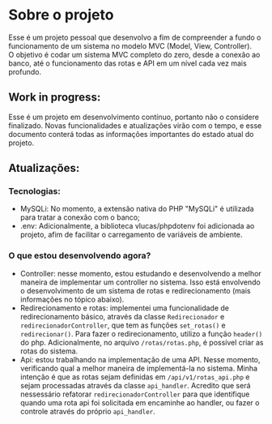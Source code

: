 # Sobre o projeto  
Esse é um projeto pessoal que desenvolvo a fim de compreender a fundo o funcionamento de um sistema no modelo MVC (Model, View, Controller).  
O objetivo é codar um sistema MVC completo do zero, desde a conexão ao banco, até o funcionamento das rotas e API em um nível cada vez mais profundo.

## Work in progress:  
Esse é um projeto em desenvolvimento contínuo, portanto não o considere finalizado. Novas funcionalidades e atualizações virão com o tempo, e esse documento conterá todas as informações importantes do estado atual do projeto.

## Atualizações:  
### Tecnologias:  
- MySQLi: No momento, a extensão nativa do PHP "MySQLi" é utilizada para tratar a conexão com o banco;
- .env: Adicionalmente, a biblioteca vlucas/phpdotenv foi adicionada ao projeto, afim de facilitar o carregamento de variáveis de ambiente.
### O que estou desenvolvendo agora?
- Controller: nesse momento, estou estudando e desenvolvendo a melhor maneira de implementar um controller no sistema. Isso está envolvendo o desenvolvimento de um sistema de rotas e redirecionamento (mais informações no tópico abaixo).
- Redirecionamento e rotas: implementei uma funcionalidade de redirecionamento básico, através da classe ```Redirecionador``` e ```redirecionadorController```, que tem as funções ```set_rotas()``` e ```redirecionar()```. Para fazer o redirecionamento, utilizo a função ```header()``` do php. Adicionalmente, no arquivo ```/rotas/rotas.php```, é possível criar as rotas do sistema.
- Api: estou trabalhando na implementação de uma API. Nesse momento, verificando qual a melhor maneira de implementá-la no sistema. Minha intenção é que as rotas sejam definidas em ```/api/v1/rotas_api.php``` e sejam processadas através da classe ```api_handler```. Acredito que será nessessário refatorar ```redirecionadorController``` para que identifique quando uma rota api foi solicitada em encaminhe ao handler, ou fazer o controle através do próprio ```api_handler```.